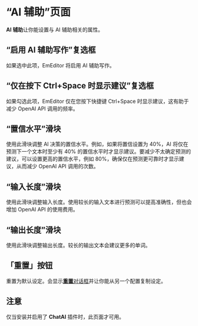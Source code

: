 # “AI 辅助”页面

**AI 辅助**让你能设置与 AI 辅助相关的属性。

## “启用 AI 辅助写作”复选框

如果选中此项，EmEditor 将启用 AI 辅助写作。

## “仅在按下 Ctrl+Space 时显示建议”复选框

如果勾选此项，EmEditor 仅在您按下快捷键 Ctrl+Space 时显示建议，这有助于减少 OpenAI API 调用的频率。

## “置信水平”滑块

使用此滑块调整 AI 决策的置信水平。例如，如果将置信设置为 40%，AI 将仅在预测下一个文本时至少有 40% 的置信水平时才显示建议。要减少不太确定预测的建议，可以设置更高的置信水平，例如 80%，确保仅在预测更可靠时才显示建议，从而减少 OpenAI API 调用的次数。

## “输入长度”滑块

使用此滑块调整输入长度。使用较长的输入文本进行预测可以提高准确性，但也会增加 OpenAI API 的使用费用。


## “输出长度”滑块

使用此滑块调整输出长度。较长的输出文本会建议更多的单词。

## 「重置」按钮

重置为默认设定。会显示[**重置**对话框](../reset/index)并让你能从另一个配置复制设定。

## 注意

仅当安装并启用了 **ChatAI** 插件时，此页面才可用。

